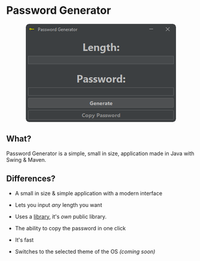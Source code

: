 # Password Generator

<p align="center">
  <img src="https://raw.githubusercontent.com/Hedreon/PasswordGenerator/main/src/main/resources/app.png">
</p>

## What?

Password Generator is a simple, small in size, application made in Java with Swing & Maven.

## Differences?

- A small in size & simple application with a modern interface

- Lets you input *any* length you want

- Uses a [library,](https://github.com/Hedreon/PasswordGenerator/tree/main/src/main/java/com/hedreon/passwordgenerator/lib) it's *own* public library.

- The ability to copy the password in one click

- It's fast

- Switches to the selected theme of the OS *(coming soon)*
